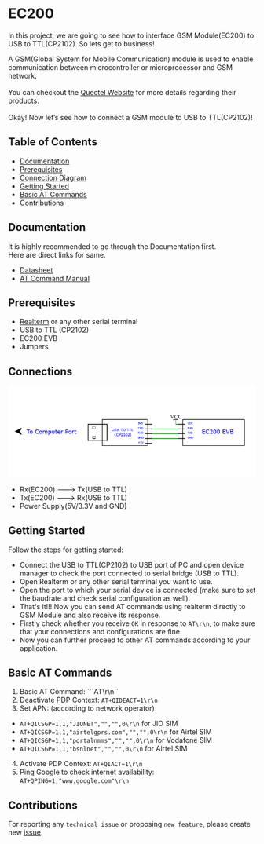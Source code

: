 # EC200
In this project, we are going to see how to interface GSM Module(EC200) to USB to TTL(CP2102). So lets get to business!

A GSM(Global System for Mobile Communication) module is used to enable communication between microcontroller or microprocessor and GSM network.<br><br>
You can checkout the [Quectel Website](https://www.quectel.com/) for more details regarding their products.<br><br>
Okay! Now let’s see how to connect a GSM module to USB to TTL(CP2102)!

## Table of Contents
* [Documentation](README.md#documentation)
* [Prerequisites](README.md#prerequisites)
* [Connection Diagram](README.md#connections)
* [Getting Started](README.md#getting-started)
* [Basic AT Commands](README.md#basic-at-commands)
* [Contributions](README.md#contributions)
## Documentation
It is highly recommended to go through the Documentation first.<br>
Here are direct links for same.<br>
* [Datasheet](https://www.quectel.com/ProductDownload/EC200T.zip) 
* [AT Command Manual](https://www.quectel.com/ProductDownload/EC200T.zip)
## Prerequisites
* [Realterm](https://realterm.sourceforge.io/index.html#downloads_Download) or any other serial terminal
* USB to TTL (CP2102)
* EC200 EVB
* Jumpers
## Connections
![Alt text](Images/Schematic_EC200_2022-04-21.png?raw=true "Title")
* Rx(EC200) ---> Tx(USB to TTL)
* Tx(EC200) ---> Rx(USB to TTL)
* Power Supply(5V/3.3V and GND)
## Getting Started
Follow the steps for getting started:
* Connect the USB to TTL(CP2102) to USB port of PC and open device manager to check the port connected to serial bridge (USB to TTL).
* Open Realterm or any other serial terminal you want to use.
* Open the port to which your serial device is connected (make sure to set the baudrate and check serial configuration as well).
* That's it!!! Now you can send AT commands using realterm directly to GSM Module and also receive its response.
* Firstly check whether you receive ```OK``` in response to ```AT\r\n```, to make sure that your connections and configurations are fine.
* Now you can further proceed to other AT commands according to your application.
## Basic AT Commands
1. Basic AT Command: ```AT\r\n``
2. Deactivate PDP Context: ```AT+QIDEACT=1\r\n```
3. Set APN: (according to network operator)
  * ```AT+QICSGP=1,1,"JIONET","","",0\r\n``` for JIO SIM
  * ```AT+QICSGP=1,1,"airtelgprs.com","","",0\r\n``` for Airtel SIM
  * ```AT+QICSGP=1,1,"portalnmms","","",0\r\n``` for Vodafone SIM
  * ```AT+QICSGP=1,1,"bsnlnet","","",0\r\n``` for Airtel SIM
4. Activate PDP Context: ```AT+QIACT=1\r\n``` 
5. Ping Google to check internet availability: ```AT+QPING=1,"www.google.com"\r\n```
## Contributions

For reporting any ```technical issue``` or proposing ```new feature```, please create new [issue](https://docs.github.com/en/issues/tracking-your-work-with-issues/creating-an-issue).

